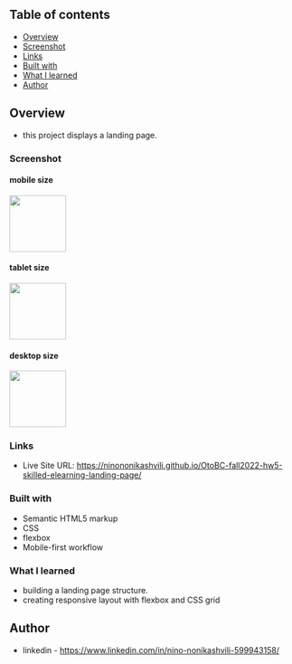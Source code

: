 ## Table of contents

  - [Overview](#overview)
  - [Screenshot](#screenshot)
  - [Links](#links)
  - [Built with](#built-with)
  - [What I learned](#what-i-learned)
  - [Author](#author)


## Overview
- this project displays a landing page.

### Screenshot

#### mobile size
<!-- 
![screencapture-ninononikashvili-github-io-OtoBC-fall2022-hw5-skilled-elearning-landing-page-2022-11-09-03_21_22](https://user-images.githubusercontent.com/61002720/200697269-0da7b192-12d2-4b81-9346-a5d14d520b42.png ) -->

<img src="https://user-images.githubusercontent.com/61002720/200697269-0da7b192-12d2-4b81-9346-a5d14d520b42.png" width="100px"/>

#### tablet size

<!-- ![screencapture-ninononikashvili-github-io-OtoBC-fall2022-hw5-skilled-elearning-landing-page-2022-11-09-03_22_59](https://user-images.githubusercontent.com/61002720/200697403-961ffbc8-6be6-4cad-96b9-c40306bbe9b7.png) -->

<img src="https://user-images.githubusercontent.com/61002720/200697403-961ffbc8-6be6-4cad-96b9-c40306bbe9b7.png" width="100px" />

#### desktop size
<!-- 
![screencapture-ninononikashvili-github-io-OtoBC-fall2022-hw5-skilled-elearning-landing-page-2022-11-09-03_19_03](https://user-images.githubusercontent.com/61002720/200697059-d47f9890-b91f-4ef1-88c9-df6fd8efd7cd.png ) -->

<img src="https://user-images.githubusercontent.com/61002720/200697059-d47f9890-b91f-4ef1-88c9-df6fd8efd7cd.png" width="100px" />



### Links

- Live Site URL: https://ninononikashvili.github.io/OtoBC-fall2022-hw5-skilled-elearning-landing-page/


### Built with

- Semantic HTML5 markup
- CSS 
- flexbox
- Mobile-first workflow

### What I learned

- building a landing page structure.
- creating responsive layout with flexbox and CSS grid


## Author

- linkedin - https://www.linkedin.com/in/nino-nonikashvili-599943158/
